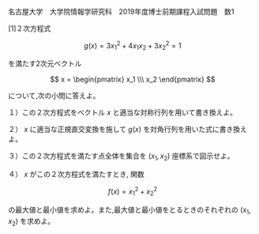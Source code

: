 名古屋大学　大学院情報学研究科　2019年度博士前期課程入試問題　数1

\[1]２次方程式

$$
    g(x) = 3x_1^2 + 4x_1x_2 + 3x_2^2 = 1
$$

を満たす2次元ベクトル 

$$
    x = \begin{pmatrix} x_1 \\\ x_2 \end{pmatrix}
$$

について,次の小問に答えよ。

１）この２次方程式をベクトル $x$ と適当な対称行列を用いて書き換えよ。

２） $x$ に適当な正規直交変換を施して $g(x)$ を対角行列を用いた式に書き換えよ。

３）この２次方程式を満たす点全体を集合を $(x_1, x_2)$ 座標系で図示せよ。

４） $x$ がこの２次方程式を満たすとき, 関数

$$
    f(x) = x_1^2 + x_2^2
$$

の最大値と最小値を求めよ。また,最大値と最小値をとるときのそれぞれの $(x_1, x_2)$ を求めよ。

